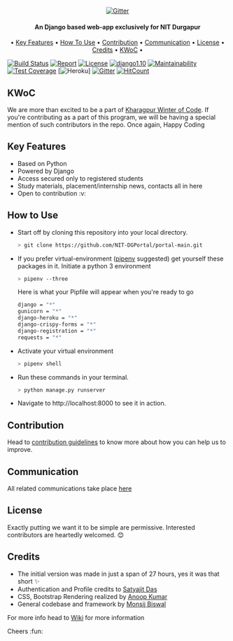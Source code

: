 <p align="center">
  <a href="https://github.com/monsij/ho1/blob/master/pro1/badge.png">
    <img src="https://github.com/monsij/ho1/blob/master/pro1/badge.png"
         alt="Gitter">
  </a>
  <h4 align="center">An Django based web-app exclusively for NIT Durgapur</h4>
</p>
<p align="center">
  •
  <a href="#key-features">Key Features</a> •
  <a href="#how-to-use">How To Use</a> •
  <a href="#contribution">Contribution</a> •
  <a href="#communication">Communication</a> •
  <a href="#license">License</a> •
  <a href="#credits">Credits</a> •
  <a href="#KWoC">KWoC</a> •
</p>

[![Build Status](https://travis-ci.com/monsij/StudentPortal.svg?branch=master)](https://travis-ci.com/monsij/StudentPortal)
[![Report](https://img.shields.io/badge/status-pre--release-green.svg)]()
[![License](https://badges.frapsoft.com/os/mit/mit.svg?v=102)](https://github.com/monsij/StudentPortal/)
[![django1.10](https://img.shields.io/badge/django-2.0-brightgreen.svg)](https://www.djangoproject.com)
[![Maintainability](https://api.codeclimate.com/v1/badges/dc8e2c31895c72594f4c/maintainability)](https://codeclimate.com/github/monsij/StudentPortal/maintainability)
[![Test Coverage](https://api.codeclimate.com/v1/badges/dc8e2c31895c72594f4c/test_coverage)](https://codeclimate.com/github/monsij/StudentPortal/test_coverage)
[![Heroku](https://heroku-badge.herokuapp.com/?app=heroku-badge)]
[![Gitter](https://img.shields.io/gitter/room/NIT-DGPortal/Lobby.svg?style=flat-square)](https://gitter.im/NIT-DGPortal-main/Lobby)
[![HitCount](http://hits.dwyl.com/monsij/StudentPortal.svg)](http://hits.dwyl.com/monsij/StudentPortal)
## KWoC
We are more than excited to be a part of [Kharagpur Winter of Code](https://kwoc.kossiitkgp.org/). If you're contributing as a part of this program, we will be having a special mention of such contributors in the repo. Once again, Happy Coding
## Key Features
<ul>
  <li> Based on Python</li>
  <li> Powered by Django</li>
  <li> Access secured only to registered students </li>
  <li> Study materials, placement/internship news, contacts all in here</li>
  <li> Open to contribution :v:</li>
</ul>
  
## How to Use

* Start off by cloning this repository into your local directory.
  
  ```bash
  > git clone https://github.com/NIT-DGPortal/portal-main.git 
  ```

* If you prefer virtual-environment ([pipenv](https://pipenv.readthedocs.io/) suggested) get yourself these packages in it. 
  Initiate a python 3 environment
  
  ```bash
  > pipenv --three 
  ```

  Here is what your Pipfile will appear when you're ready to go

  ```bash
  django = "*"
  gunicorn = "*" 
  django-heroku = "*"
  django-crispy-forms = "*"
  django-registration = "*"
  requests = "*"
  ```
* Activate your virtual environment
  
  ```bash
  > pipenv shell
  ```

* Run these commands in your terminal.

  ```bash
  > python manage.py runserver
  ```
  
* Navigate to http://localhost:8000 to see it in action.


## Contribution

Head to [contribution guidelines](https://github.com/monsij/StudentPortal/wiki/Contribution-Guidelines) to know more about how you can help us to improve.

## Communication

All related communications take place [here](https://gitter.im/NIT-DGPortal-main/Lobby)
## License

Exactly putting we want it to be simple are permissive. Interested contributors are heartedly welcomed. :blush: 
## Credits

* The initial version was made in just a span of 27 hours, yes it was that short :sparkles:
* Authentication and Profile credits to [Satyajit Das](https://github.com/r3trd)
* CSS, Bootstrap Rendering realized by [Anoop Kumar](https://github.com/anoop1311)
* General codebase and framework by [Monsij Biswal](https://github.com/monsij)

For more info head to [Wiki](https://github.com/monsij/StudentPortal/wiki) for more information

Cheers :fun:
